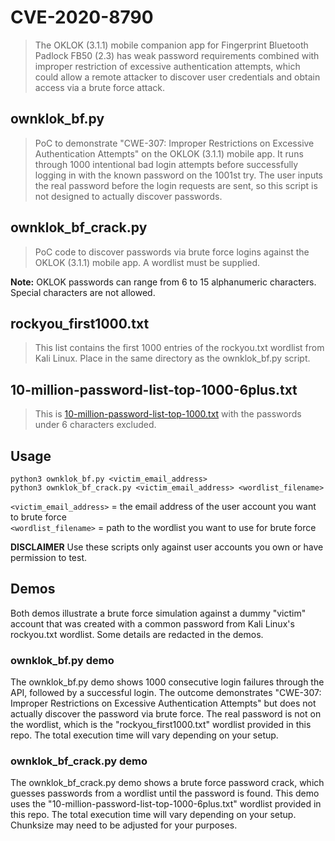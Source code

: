 # CVE-2020-8790
>The OKLOK (3.1.1) mobile companion app for Fingerprint Bluetooth Padlock FB50 (2.3) has weak password requirements combined with improper restriction of excessive authentication attempts, which could allow a remote attacker to discover user credentials and obtain access via a brute force attack.

## ownklok_bf.py
>PoC to demonstrate "CWE-307: Improper Restrictions on Excessive Authentication Attempts" on the OKLOK (3.1.1) mobile app. It runs through 1000 intentional bad login attempts before successfully logging in with the known password on the 1001st try. The user inputs the real password before the login requests are sent, so this script is not designed to actually discover passwords. 

## ownklok_bf_crack.py
>PoC code to discover passwords via brute force logins against the OKLOK (3.1.1) mobile app. A wordlist must be supplied.

**Note:** OKLOK passwords can range from 6 to 15 alphanumeric characters. Special characters are not allowed. 

## rockyou_first1000.txt
>This list contains the first 1000 entries of the rockyou.txt wordlist from Kali Linux. Place in the same directory as the ownklok_bf.py script.

## 10-million-password-list-top-1000-6plus.txt
>This is [10-million-password-list-top-1000.txt](https://github.com/danielmiessler/SecLists/blob/master/Passwords/Common-Credentials/10-million-password-list-top-1000.txt) with the passwords under 6 characters excluded.

## Usage
```python3 ownklok_bf.py <victim_email_address>``` <br/>
```python3 ownklok_bf_crack.py <victim_email_address> <wordlist_filename>```

`<victim_email_address>` = the email address of the user account you want to brute force <br/>
`<wordlist_filename>` = path to the wordlist you want to use for brute force

**DISCLAIMER** Use these scripts only against user accounts you own or have permission to test.

## Demos
Both demos illustrate a brute force simulation against a dummy "victim" account that was created with a common password from Kali Linux's rockyou.txt wordlist. Some details are redacted in the demos. 

### ownklok_bf.py demo
The ownklok_bf.py demo shows 1000 consecutive login failures through the API, followed by a successful login. The outcome demonstrates "CWE-307: Improper Restrictions on Excessive Authentication Attempts" but does not actually discover the password via brute force. The real password is not on the wordlist, which is the "rockyou_first1000.txt" wordlist provided in this repo. The total execution time will vary depending on your setup. 

### ownklok_bf_crack.py demo
The ownklok_bf_crack.py demo shows a brute force password crack, which guesses passwords from a wordlist until the password is found. This demo uses the "10-million-password-list-top-1000-6plus.txt" wordlist provided in this repo. The total execution time will vary depending on your setup. Chunksize may need to be adjusted for your purposes.
